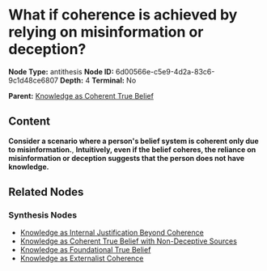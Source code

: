 # What if coherence is achieved by relying on misinformation or deception?

**Node Type:** antithesis
**Node ID:** 6d00566e-c5e9-4d2a-83c6-9c1d48ce6807
**Depth:** 4
**Terminal:** No

**Parent:** [Knowledge as Coherent True Belief](knowledge-as-coherent-true-belief-synthesis-788838f1-f6a9-49d1-934f-e88e208e83d7.md)

## Content

**Consider a scenario where a person's belief system is coherent only due to misinformation.**, **Intuitively, even if the belief coheres, the reliance on misinformation or deception suggests that the person does not have knowledge.**

## Related Nodes

### Synthesis Nodes

- [Knowledge as Internal Justification Beyond Coherence](knowledge-as-internal-justification-beyond-coherence-synthesis-7ac68734-d41a-4c18-9c2f-8188ce323ce6.md)
- [Knowledge as Coherent True Belief with Non-Deceptive Sources](knowledge-as-coherent-true-belief-with-non-deceptive-sources-synthesis-56006195-af5b-4768-a968-4884cb7c2678.md)
- [Knowledge as Foundational True Belief](knowledge-as-foundational-true-belief-synthesis-0edbe79f-8e9a-4b62-822a-c8eae82a86ff.md)
- [Knowledge as Externalist Coherence](knowledge-as-externalist-coherence-synthesis-1f33356f-a934-410d-a8f2-4168070efca2.md)
